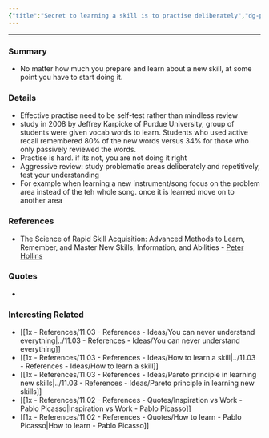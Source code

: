 ```yaml
---
{"title":"Secret to learning a skill is to practise deliberately","dg-publish":true,"tags":null,"date created":"Sunday, October 30th 2022, 3:12:00 pm","date modified":"Tuesday, November 8th 2022, 10:18:04 pm","permalink":"/1x-references/11-02-references-quotes/secret-to-learning-a-skill-is-to-practise-deliberately/","dgHomeLink":true,"dgPassFrontmatter":true,"dgShowBacklinks":true,"dgShowLocalGraph":false,"dgShowInlineTitle":true}
---
```


---

### Summary
- No matter how much you prepare and learn about a new skill, at some point you have to start doing it.

### Details
- Effective practise need to be self-test rather than mindless review
- study in 2008 by Jeffrey Karpicke of Purdue University, group of students were given vocab words to learn. Students who used active recall remembered 80% of the new words versus 34% for those who only passively reviewed the words.
- Practise is hard. if its not, you are not doing it right
- Aggressive review: study problematic areas deliberately and repetitively, test your understanding
- For example when learning a new instrument/song focus on the problem area instead of the teh whole song. once it is learned move on to another area

### References
- The Science of Rapid Skill Acquisition: Advanced Methods to Learn, Remember, and Master New Skills, Information, and Abilities - [Peter Hollins](https://www.goodreads.com/author/show/16593818.Peter_Hollins)

### Quotes
-

### Interesting Related
- [[1x - References/11.03 - References - Ideas/You can never understand everything|../11.03 - References - Ideas/You can never understand everything]]
- [[1x - References/11.03 - References - Ideas/How to learn a skill|../11.03 - References - Ideas/How to learn a skill]]
- [[1x - References/11.03 - References - Ideas/Pareto principle in learning new skills|../11.03 - References - Ideas/Pareto principle in learning new skills]]
- [[1x - References/11.02 - References - Quotes/Inspiration vs Work - Pablo Picasso|Inspiration vs Work - Pablo Picasso]]
- [[1x - References/11.02 - References - Quotes/How to learn - Pablo Picasso|How to learn - Pablo Picasso]]